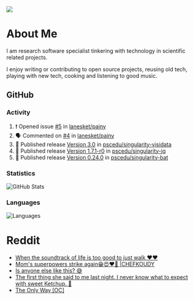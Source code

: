 ![](https://komarev.com/ghpvc/?username=icaoberg)

# About Me
I am research software specialist tinkering with technology in scientific related projects.

I enjoy writing or contributing to open source projects, reusing old tech, playing with new tech, cooking and listening to good music.

## GitHub
### Activity
<!--START_SECTION:activity-->
1. ❗ Opened issue [#5](https://github.com/lanesket/painy/issues/5) in [lanesket/painy](https://github.com/lanesket/painy)
2. 🗣 Commented on [#4](https://github.com/lanesket/painy/issues/4#issuecomment-1873052535) in [lanesket/painy](https://github.com/lanesket/painy)
3. 🚀 Published release [Version 3.0](https://github.com/pscedu/singularity-visidata/releases/tag/v3.0) in [pscedu/singularity-visidata](https://github.com/pscedu/singularity-visidata)
4. 🚀 Published release [Version 1.7.1-r0](https://github.com/pscedu/singularity-jq/releases/tag/v1.7.1-r0) in [pscedu/singularity-jq](https://github.com/pscedu/singularity-jq)
5. 🚀 Published release [Version 0.24.0](https://github.com/pscedu/singularity-bat/releases/tag/v0.24.0) in [pscedu/singularity-bat](https://github.com/pscedu/singularity-bat)
<!--END_SECTION:activity-->

### Statistics
![GitHub Stats](https://github-readme-stats.vercel.app/api?username=icaoberg&count_private=true&show_icons=true)

### Languages
![Languages](https://github-readme-stats.vercel.app/api/top-langs/?username=icaoberg&show_icons=true&langs_count=10&hide=HTML,C,CSS,M)

# Reddit
<!-- BLOG-POST-LIST:START -->
- [When the soundtrack of life is too good to just walk ❤️❤️](https://www.reddit.com/r/u_icaoberg/comments/wp4k9l/when_the_soundtrack_of_life_is_too_good_to_just/)
- [Mom&#39;s superpowers strike again😁😍♥️🙏 |CHEFKOUDY](https://www.reddit.com/r/u_icaoberg/comments/wmxngf/moms_superpowers_strike_again_chefkoudy/)
- [Is anyone else like this? 😅](https://www.reddit.com/r/u_icaoberg/comments/wkq82y/is_anyone_else_like_this/)
- [The first thing she said to me last night. I never know what to expect with sweet Ketchup. 🤣](https://www.reddit.com/r/u_icaoberg/comments/ty1h5z/the_first_thing_she_said_to_me_last_night_i_never/)
- [The Only Way [OC]](https://www.reddit.com/r/u_icaoberg/comments/ty1cfr/the_only_way_oc/)
<!-- BLOG-POST-LIST:END -->
